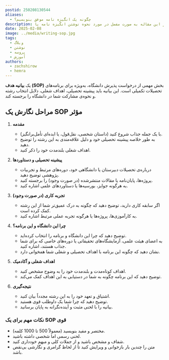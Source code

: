 ```yaml
---
postid: 250208130544
aliases:
  - چگونه یک انگیزه نامه موفق بنویسیم؟
description: در این مقاله به صورت مفصل در مورد نحوه نوشتن انگیزه نامه یا statement of purpose (SOP) می پردازیم
date: 2025-02-08
image: ../media/writing-sop.jpg
tags:
  - وبلاگ
  - نوشتن
  - پروسه
  - آموزش
authors:
  - zachshirow
  - hemra
---
```



یک **بیانیه هدف (SOP)** بخش مهمی از درخواست پذیرش دانشگاه، به‌ویژه برای برنامه‌های تحصیلات تکمیلی است. این بیانیه باید پیشینه تحصیلی، اهداف شغلی، دلایل انتخاب رشته و نحوه‌ی مشارکت شما در دانشگاه را برجسته کند.

## مراحل نگارش یک SOP مؤثر

1. **مقدمه**

   - با یک جمله جذاب شروع کنید (داستان شخصی، نقل‌قول، یا ایده‌ای تأمل‌برانگیز).
   - به طور خلاصه پیشینه تحصیلی خود و دلیل علاقه‌مندی به این رشته را توضیح دهید.
   - اهداف شغلی بلندمدت خود را ذکر کنید.

2. **پیشینه تحصیلی و دستاوردها**
   
   - درباره‌ی تحصیلات دبیرستان یا دانشگاهی خود، دوره‌های مرتبط و تجربیات پژوهشی توضیح دهید.
   - پروژه‌ها، پایان‌نامه یا مقالات منتشرشده (در صورت وجود) را برجسته کنید.
   - به هرگونه جوایز، بورسیه‌ها یا دستاوردهای علمی اشاره کنید.

3. **تجربه کاری (در صورت وجود)**
   
   - اگر سابقه کاری دارید، توضیح دهید که چگونه به درک عمیق‌تر شما از این رشته کمک کرده است.
   - به کارآموزی‌ها، پروژه‌ها یا هرگونه تجربه عملی مرتبط اشاره کنید.
   
4. **چرا این دانشگاه و این برنامه؟**
   
   - توضیح دهید که چرا این دانشگاه و برنامه را انتخاب کرده‌اید.
   - به اعضای هیئت علمی، آزمایشگاه‌های تحقیقاتی یا دوره‌های خاصی که برای شما جذاب هستند، اشاره کنید.
   - نشان دهید که چگونه این برنامه با اهداف تحصیلی و شغلی شما همخوانی دارد.

5. **اهداف شغلی و آکادمیک**
   
   - اهداف کوتاه‌مدت و بلندمدت خود را به وضوح مشخص کنید.
   - توضیح دهید که این برنامه چگونه به شما در دستیابی به این اهداف کمک می‌کند.

6. **نتیجه‌گیری**
   
   - اشتیاق و تعهد خود را به این رشته مجدداً بیان کنید.
   - توضیح دهید که چرا شما یک داوطلب قوی هستید.
   - بیانیه را با لحنی مثبت و آینده‌نگرانه به پایان برسانید.

### **نکات مهم برای یک SOP قوی**

- مختصر و مفید بنویسید (معمولاً 500 تا 1000 کلمه).  
- لحنی رسمی اما شخصی داشته باشید.  
- شفاف و مشخص باشید و از جملات کلی و مبهم خودداری کنید.  
- متن را چندین بار بازخوانی و ویرایش کنید تا از لحاظ گرامری و نگارشی بی‌نقص باشد.

